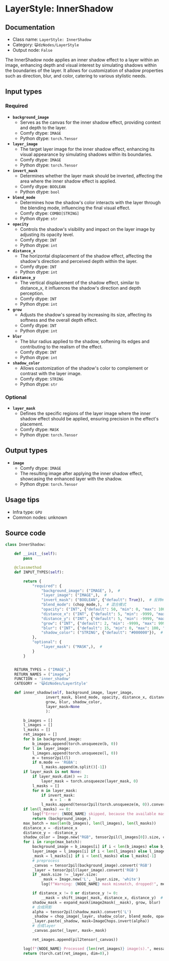 # LayerStyle: InnerShadow
## Documentation
- Class name: `LayerStyle: InnerShadow`
- Category: `😺dzNodes/LayerStyle`
- Output node: `False`

The InnerShadow node applies an inner shadow effect to a layer within an image, enhancing depth and visual interest by simulating shadows within the boundaries of the layer. It allows for customization of shadow properties such as direction, blur, and color, catering to various stylistic needs.
## Input types
### Required
- **`background_image`**
    - Serves as the canvas for the inner shadow effect, providing context and depth to the layer.
    - Comfy dtype: `IMAGE`
    - Python dtype: `torch.Tensor`
- **`layer_image`**
    - The target layer image for the inner shadow effect, enhancing its visual appearance by simulating shadows within its boundaries.
    - Comfy dtype: `IMAGE`
    - Python dtype: `torch.Tensor`
- **`invert_mask`**
    - Determines whether the layer mask should be inverted, affecting the area where the inner shadow effect is applied.
    - Comfy dtype: `BOOLEAN`
    - Python dtype: `bool`
- **`blend_mode`**
    - Determines how the shadow's color interacts with the layer through the blending mode, influencing the final visual effect.
    - Comfy dtype: `COMBO[STRING]`
    - Python dtype: `str`
- **`opacity`**
    - Controls the shadow's visibility and impact on the layer image by adjusting its opacity level.
    - Comfy dtype: `INT`
    - Python dtype: `int`
- **`distance_x`**
    - The horizontal displacement of the shadow effect, affecting the shadow's direction and perceived depth within the layer.
    - Comfy dtype: `INT`
    - Python dtype: `int`
- **`distance_y`**
    - The vertical displacement of the shadow effect, similar to distance_x, it influences the shadow's direction and depth perception.
    - Comfy dtype: `INT`
    - Python dtype: `int`
- **`grow`**
    - Adjusts the shadow's spread by increasing its size, affecting its softness and the overall depth effect.
    - Comfy dtype: `INT`
    - Python dtype: `int`
- **`blur`**
    - The blur radius applied to the shadow, softening its edges and contributing to the realism of the effect.
    - Comfy dtype: `INT`
    - Python dtype: `int`
- **`shadow_color`**
    - Allows customization of the shadow's color to complement or contrast with the layer image.
    - Comfy dtype: `STRING`
    - Python dtype: `str`
### Optional
- **`layer_mask`**
    - Defines the specific regions of the layer image where the inner shadow effect should be applied, ensuring precision in the effect's placement.
    - Comfy dtype: `MASK`
    - Python dtype: `torch.Tensor`
## Output types
- **`image`**
    - Comfy dtype: `IMAGE`
    - The resulting image after applying the inner shadow effect, showcasing the enhanced layer with the shadow.
    - Python dtype: `torch.Tensor`
## Usage tips
- Infra type: `GPU`
- Common nodes: unknown


## Source code
```python
class InnerShadow:

    def __init__(self):
        pass

    @classmethod
    def INPUT_TYPES(self):

        return {
            "required": {
                "background_image": ("IMAGE", ),  #
                "layer_image": ("IMAGE",),  #
                "invert_mask": ("BOOLEAN", {"default": True}),  # 反转mask
                "blend_mode": (chop_mode,),  # 混合模式
                "opacity": ("INT", {"default": 50, "min": 0, "max": 100, "step": 1}),  # 透明度
                "distance_x": ("INT", {"default": 5, "min": -9999, "max": 9999, "step": 1}),  # x_偏移
                "distance_y": ("INT", {"default": 5, "min": -9999, "max": 9999, "step": 1}),  # y_偏移
                "grow": ("INT", {"default": 2, "min": -9999, "max": 9999, "step": 1}),  # 扩张
                "blur": ("INT", {"default": 15, "min": 0, "max": 100, "step": 1}),  # 模糊
                "shadow_color": ("STRING", {"default": "#000000"}),  # 背景颜色
            },
            "optional": {
                "layer_mask": ("MASK",),  #
            }
        }


    RETURN_TYPES = ("IMAGE",)
    RETURN_NAMES = ("image",)
    FUNCTION = 'inner_shadow'
    CATEGORY = '😺dzNodes/LayerStyle'

    def inner_shadow(self, background_image, layer_image,
                  invert_mask, blend_mode, opacity, distance_x, distance_y,
                  grow, blur, shadow_color,
                  layer_mask=None
                  ):

        b_images = []
        l_images = []
        l_masks = []
        ret_images = []
        for b in background_image:
            b_images.append(torch.unsqueeze(b, 0))
        for l in layer_image:
            l_images.append(torch.unsqueeze(l, 0))
            m = tensor2pil(l)
            if m.mode == 'RGBA':
                l_masks.append(m.split()[-1])
        if layer_mask is not None:
            if layer_mask.dim() == 2:
                layer_mask = torch.unsqueeze(layer_mask, 0)
            l_masks = []
            for m in layer_mask:
                if invert_mask:
                    m = 1 - m
                l_masks.append(tensor2pil(torch.unsqueeze(m, 0)).convert('L'))
        if len(l_masks) == 0:
            log(f"Error: {NODE_NAME} skipped, because the available mask is not found.", message_type='error')
            return (background_image,)
        max_batch = max(len(b_images), len(l_images), len(l_masks))
        distance_x = -distance_x
        distance_y = -distance_y
        shadow_color = Image.new("RGB", tensor2pil(l_images[0]).size, color=shadow_color)
        for i in range(max_batch):
            background_image = b_images[i] if i < len(b_images) else b_images[-1]
            layer_image = l_images[i] if i < len(l_images) else l_images[-1]
            _mask = l_masks[i] if i < len(l_masks) else l_masks[-1]
            # preprocess
            _canvas = tensor2pil(background_image).convert('RGB')
            _layer = tensor2pil(layer_image).convert('RGB')
            if _mask.size != _layer.size:
                _mask = Image.new('L', _layer.size, 'white')
                log(f"Warning: {NODE_NAME} mask mismatch, dropped!", message_type='warning')

            if distance_x != 0 or distance_y != 0:
                __mask = shift_image(_mask, distance_x, distance_y)  # 位移
            shadow_mask = expand_mask(image2mask(__mask), grow, blur)  #扩张，模糊
            # 合成阴影
            alpha = tensor2pil(shadow_mask).convert('L')
            _shadow = chop_image(_layer, shadow_color, blend_mode, opacity)
            _layer.paste(_shadow, mask=ImageChops.invert(alpha))
            # 合成layer
            _canvas.paste(_layer, mask=_mask)

            ret_images.append(pil2tensor(_canvas))

        log(f"{NODE_NAME} Processed {len(ret_images)} image(s).", message_type='finish')
        return (torch.cat(ret_images, dim=0),)

```
